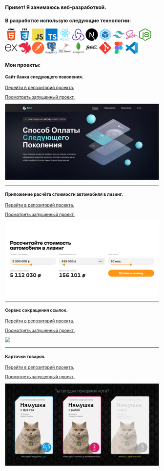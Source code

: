 <h3 
  align="left"
>
  Привет! Я занимаюсь веб-разработкой.
</h3>

<h3 
  align="left"
>
  В разработке использую следующие технологии:
</h3>

<div align="left">  
<img 
  src="./assets/skills/html.svg" 
  alt="html"
  width="40"
  height="40"
/>
<img 
  src="./assets/skills/css.svg" 
  alt="css"
  width="40"
  height="40"
/>
<img 
  src="./assets/skills/js.svg" 
  alt="js" 
  width="40"
  height="40"
/>
<img 
  src="./assets/skills/ts.svg" 
  alt="ts"
  width="40"
  height="40"
/>
<img 
  src="./assets/skills/react.svg" 
  alt="react" 
  width="40"
  height="40"
/>
<img 
  src="./assets/skills/redux.svg" 
  alt="redux" 
  width="40"
  height="40"
/>
<img 
  src="./assets/skills/next.svg" 
  alt="next" 
  width="40"
  height="40"
/>
<img 
  src="./assets/skills/webpack.svg" 
  alt="webpack" 
  width="40"
  height="40"
/>
<img 
  src="./assets/skills/tailwind.svg" 
  alt="tailwind" 
  width="40"
  height="40"
/>
<img 
  src="./assets/skills/sass.svg" 
  alt="sass" 
  width="40"
  height="40" 
/>
<img 
  src="./assets/skills/nodejs.svg" 
  alt="nodejs" 
  width="40"
  height="40"
/>
<img 
  src="./assets/skills/express.svg" 
  alt="express" 
  width="40"
  height="40"
/>
<img 
  src="./assets/skills/nest.svg" 
  alt="nest" 
  width="40"
  height="40" 
/>
<img 
  src="./assets/skills/postman.svg" 
  alt="postman" 
  width="40"
  height="40"
/>
<img 
  src="./assets/skills/postgresql.svg" 
  alt="postgresql" 
  width="40"
  height="40"
/>
<img 
  src="./assets/skills/ms.svg" 
  alt="ms" 
  width="40"
  height="40"
/>
<img 
  src="./assets/skills/mongo.svg" 
  alt="mongo" 
  width="40"
  height="40"
/>
<img 
  src="./assets/skills/babel.svg" 
  alt="babel" 
  width="40"
  height="40"
/>
<img 
  src="./assets/skills/git.svg" 
  alt="git" 
  width="40"
  height="40"
/>
<img 
  src="./assets/skills/figma.svg" 
  alt="figma" 
  width="40"
  height="40" 
/>
<img 
  src="./assets/skills/vscode.svg" 
  alt="vscode" 
  width="40"
  height="40"
/>

</div>

<h3 
  align="left"
>
  Мои проекты:
</h3>

<div align="left">
  <h4>Сайт банка следующего поколения.</h4>
  <p>
    <a href="https://github.com/kostin-s/bank_landing">
      Перейти в репозиторий проекта.
    </a>
  </p>
  <p>
    <a href="https://kostin-s.github.io/bank_landing/" target="_blank">
      Посмотреть запущенный проект.
    </a>
  </p>
  <img 
    src="./assets/projects/project_1.png" 
  />
</div>

<hr />

<div align="left">
  <h4>Приложение расчёта стоимости автомобиля в лизинг.</h4>
  <p>
    <a href="https://github.com/kostin-s/car_leasing">
      Перейти в репозиторий проекта.
    </a>
  </p>
  <p>
    <a href="https://kostin-s.github.io/car_leasing/" target="_blank">
      Посмотреть запущенный проект.
    </a>
  </p>
  <img 
    src="https://github.com/kostin-s/car_leasing/blob/master/src/assets/1.PNG" 
  />
</div>

<hr />

<div align="left">
  <h4>Сервис сокращения ссылок.</h4>
  <p>
    <a href="https://github.com/kostin-s/short_link">
      Перейти в репозиторий проекта.
    </a>
  </p>
  <p>
    <a href="https://kostin-s.github.io/short_link/" target="_blank">
      Посмотреть запущенный проект.
    </a>
  </p>
  <img 
    src="https://github.com/kostin-s/short_test/blob/master/src/assets/2.PNG" 
  />
</div>

<hr />

<div align="left">
  <h4>Карточки товаров.</h4>
  <p>
    <a href="https://github.com/kostin-s/cards-cat">
      Перейти в репозиторий проекта.
    </a>
  </p>
  <p>
    <a href="https://kostin-s.github.io/cards-cat/" target="_blank">
      Посмотреть запущенный проект.
    </a>
  </p>
  <img 
    src="https://github.com/kostin-s/cards-cat/blob/master/src/images/page.png" 
  />
</div>
